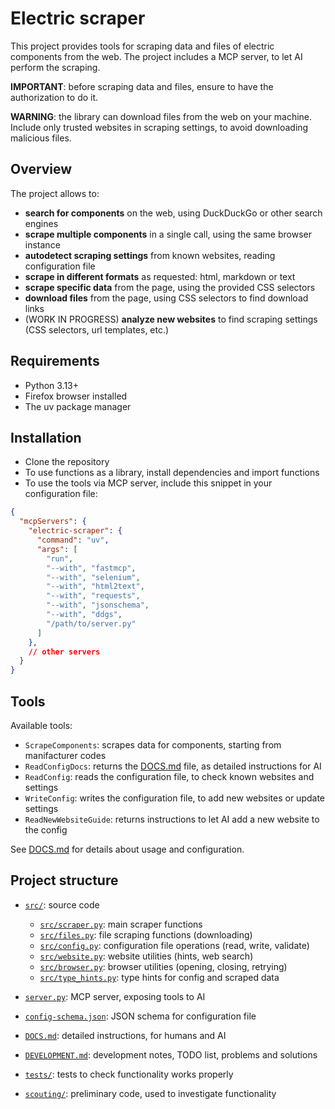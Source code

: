 # Electric scraper

This project provides tools for scraping data and files of electric components from the web.
The project includes a MCP server, to let AI perform the scraping.

**IMPORTANT**: before scraping data and files, ensure to have the authorization to do it.

**WARNING**: the library can download files from the web on your machine.
Include only trusted websites in scraping settings, to avoid downloading malicious files.


## Overview

The project allows to:
- **search for components** on the web, using DuckDuckGo or other search engines
- **scrape multiple components** in a single call, using the same browser instance
- **autodetect scraping settings** from known websites, reading configuration file
- **scrape in different formats** as requested: html, markdown or text
- **scrape specific data** from the page, using the provided CSS selectors
- **download files** from the page, using CSS selectors to find download links
- (WORK IN PROGRESS) **analyze new websites** to find scraping settings (CSS selectors, url templates, etc.)


## Requirements

- Python 3.13+
- Firefox browser installed
- The uv package manager


## Installation

- Clone the repository
- To use functions as a library, install dependencies and import functions
- To use the tools via MCP server, include this snippet in your configuration file:

```json
{
  "mcpServers": {
    "electric-scraper": {
      "command": "uv",
      "args": [
        "run",
        "--with", "fastmcp",
        "--with", "selenium",
        "--with", "html2text",
        "--with", "requests",
        "--with", "jsonschema",
        "--with", "ddgs",
        "/path/to/server.py"
      ]
    },
    // other servers
  }
}
```


## Tools

Available tools:
- `ScrapeComponents`: scrapes data for components, starting from manifacturer codes
- `ReadConfigDocs`: returns the [DOCS.md](DOCS.md) file, as detailed instructions for AI
- `ReadConfig`: reads the configuration file, to check known websites and settings
- `WriteConfig`: writes the configuration file, to add new websites or update settings
- `ReadNewWebsiteGuide`: returns instructions to let AI add a new website to the config

See [DOCS.md](DOCS.md) for details about usage and configuration.


## Project structure

- [`src/`](/src/): source code
  - [`src/scraper.py`](/src/scraper.py): main scraper functions
  - [`src/files.py`](/src/files.py): file scraping functions (downloading)
  - [`src/config.py`](/src/config.py): configuration file operations (read, write, validate)
  - [`src/website.py`](/src/website.py): website utilities (hints, web search)
  - [`src/browser.py`](/src/browser.py): browser utilities (opening, closing, retrying)
  - [`src/type_hints.py`](/src/type_hints.py): type hints for config and scraped data

- [`server.py`](/server.py): MCP server, exposing tools to AI
- [`config-schema.json`](/config-schema.json): JSON schema for configuration file
- [`DOCS.md`](/DOCS.md): detailed instructions, for humans and AI
- [`DEVELOPMENT.md`](/DEV.md): development notes, TODO list, problems and solutions
- [`tests/`](/tests/): tests to check functionality works properly
- [`scouting/`](/scouting/): preliminary code, used to investigate functionality
